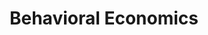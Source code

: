 ---
title: "Behavioral Economics"
collection: teaching
type: "Executive MBA course, spring 2012"
permalink: /teaching/2012-EMBA477
venue: "CWRU"
---